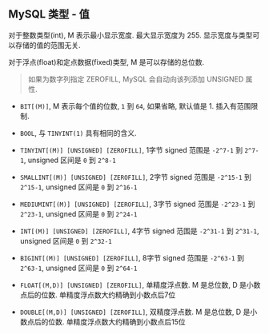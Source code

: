 ## MySQL 类型 - 值

对于整数类型(int), M 表示最小显示宽度. 最大显示宽度为 255. 显示宽度与类型可以存储的值的范围无关.

对于浮点(float)和定点数据(fixed)类型, M 是可以存储的总位数.

> 如果为数字列指定 ZEROFILL, MySQL 会自动向该列添加 UNSIGNED 属性.

- `BIT[(M)]`, M 表示每个值的位数, `1` 到 `64`, 如果省略, 默认值是 1. 插入有范围限制.

- `BOOL`, 与 `TINYINT(1)` 具有相同的含义.

- `TINYINT[(M)] [UNSIGNED] [ZEROFILL]`, 1字节 signed 范围是 `-2^7-1` 到 `2^7-1`, unsigned 区间是 `0` 到 `2^8-1`

- `SMALLINT[(M)] [UNSIGNED] [ZEROFILL]`, 2字节 signed 范围是 `-2^15-1` 到 `2^15-1`, unsigned 区间是 `0` 到 `2^16-1`

- `MEDIUMINT[(M)] [UNSIGNED] [ZEROFILL]`, 3字节 signed 范围是 `-2^23-1` 到 `2^23-1`, unsigned 区间是 `0` 到 `2^24-1`

- `INT[(M)] [UNSIGNED] [ZEROFILL]`, 4字节 signed 范围是 `-2^31-1` 到 `2^31-1`, unsigned 区间是 `0` 到 `2^32-1`

- `BIGINT[(M)] [UNSIGNED] [ZEROFILL]`, 8字节 signed 范围是 `-2^63-1` 到 `2^63-1`, unsigned 区间是 `0` 到 `2^64-1`

- `FLOAT[(M,D)] [UNSIGNED] [ZEROFILL]`, 单精度浮点数. M 是总位数, D 是小数点后的位数. 单精度浮点数大约精确到小数点后7位

- `DOUBLE[(M,D)] [UNSIGNED] [ZEROFILL]`, 双精度浮点数. M 是总位数, D 是小数点后的位数. 单精度浮点数大约精确到小数点后15位

